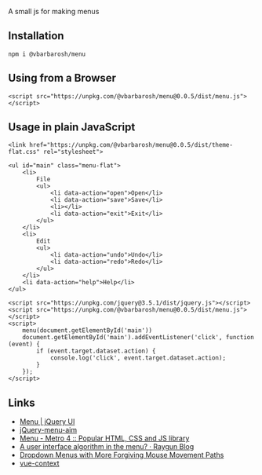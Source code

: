 A small js for making menus

## Installation

    npm i @vbarbarosh/menu

## Using from a Browser

    <script src="https://unpkg.com/@vbarbarosh/menu@0.0.5/dist/menu.js"></script>

## Usage in plain JavaScript

    <link href="https://unpkg.com/@vbarbarosh/menu@0.0.5/dist/theme-flat.css" rel="stylesheet">

    <ul id="main" class="menu-flat">
        <li>
            File
            <ul>
                <li data-action="open">Open</li>
                <li data-action="save">Save</li>
                <li></li>
                <li data-action="exit">Exit</li>
            </ul>
        </li>
        <li>
            Edit
            <ul>
                <li data-action="undo">Undo</li>
                <li data-action="redo">Redo</li>
            </ul>
        </li>
        <li data-action="help">Help</li>
    </ul>

    <script src="https://unpkg.com/jquery@3.5.1/dist/jquery.js"></script>
    <script src="https://unpkg.com/@vbarbarosh/menu@0.0.5/dist/menu.js"></script>
    <script>
        menu(document.getElementById('main'))
        document.getElementById('main').addEventListener('click', function (event) {
            if (event.target.dataset.action) {
                console.log('click', event.target.dataset.action);
            }
        });
    </script>

## Links

* [Menu | jQuery UI](https://jqueryui.com/menu/)
* [jQuery-menu-aim](https://github.com/kamens/jQuery-menu-aim)
* [Menu - Metro 4 :: Popular HTML, CSS and JS library](https://metroui.org.ua/menu.html)
* [A user interface algorithm in the menu? · Raygun Blog](https://raygun.com/blog/algorithm-menu-2/)
* [Dropdown Menus with More Forgiving Mouse Movement Paths](https://css-tricks.com/dropdown-menus-with-more-forgiving-mouse-movement-paths/)
* [vue-context](https://github.com/rawilk/vue-context)
